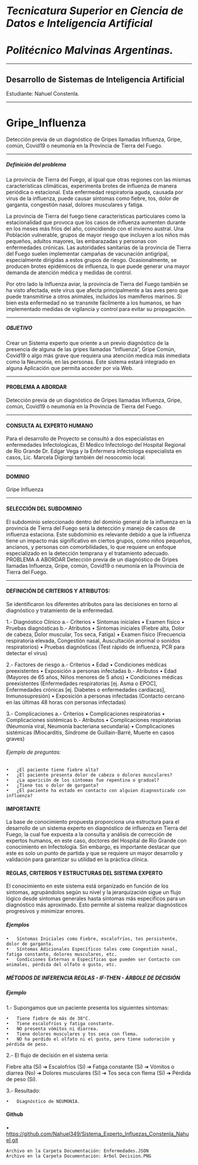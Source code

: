 # *Tecnicatura Superior en Ciencia de Datos e Inteligencia Artificial* 
# *Politécnico Malvinas Argentinas.*

------------

## Desarrollo de Sistemas de Inteligencia Artificial 

Estudiante: Nahuel Constenla.

------------

# Gripe_Influenza

Detección previa de un diagnóstico de Gripes llamadas Influenza, Gripe, común, Covid19 o neumonía en la Provincia de Tierra del Fuego.

------------

##### Definición del problema 

La provincia de Tierra del Fuego, al igual que otras regiones con las mismas características climáticas, experimenta brotes de 
influenza de manera periódica o estacional. Esta enfermedad respiratoria aguda, causada por virus de la influenza, puede causar 
síntomas como fiebre, tos, dolor de garganta, congestión nasal, dolores musculares y fatiga.

La provincia de Tierra del fuego tiene características particulares como la estacionalidad que provoca que los casos de influenza 
aumenten durante en los meses más fríos del año, coincidiendo con el invierno austral. Una Población vulnerable, 
grupos de mayor riesgo que incluyen a los niños más pequeños, adultos mayores, las embarazadas y personas con enfermedades crónicas. 
Las autoridades sanitarias de la provincia de Tierra del Fuego suelen implementar campañas de vacunación antigripal, 
especialmente dirigidas a estos grupos de riesgo. 
Ocasionalmente, se producen brotes epidémicos de influenza, lo que puede generar una mayor demanda de atención médica y medidas de control.

Por otro lado la Influenza aviar, la provincia de Tierra del Fuego también se ha visto afectada, este virus que afecta principalmente 
a las aves pero que puede transmitirse a otros animales, incluidos los mamíferos marinos. Si bien esta enfermedad no se transmite 
fácilmente a los humanos, se han implementado medidas de vigilancia y control para evitar su propagación.

------------

##### OBJETIVO

Crear un Sistema experto que oriente a un previo diagnóstico de la presencia de alguna de las gripes llamadas “Influenza”, Gripe Común, 
Covid19 o algo más grave que requiera una atención medica más inmediata como la Neumonía, en las personas. 
Este sistema estará integrado en alguna Aplicación que permita acceder por vía Web.

------------

#### PROBLEMA A ABORDAR

Detección previa de un diagnóstico de Gripes llamadas Influenza, Gripe, común, Covid19 o neumonía en la Provincia de Tierra del Fuego.

------------

#### CONSULTA AL EXPERTO HUMANO

Para el desarrollo de Proyecto se consultó a dos especialistas en enfermedades Infectologicas, El Medico Infectologo del Hospital Regional 
de Río Grande Dr. Edgar Vega y la Enfermera infectologa especialista en casos, Lic. Marcela Digiorgi también del nosocomio local.

------------

#### DOMINIO
Gripe Influenza

------------

#### SELECCIÓN DEL SUBDOMINIO

El subdominio seleccionado dentro del dominio general de la influenza en la provincia de Tierra del Fuego será la detección y manejo de casos de influenza estaciona. Este subdominio es relevante debido a que la influenza tiene un impacto más significativo en ciertos grupos, como niños pequeños, ancianos, y personas con comorbilidades, lo que requiere un enfoque especializado en la detección temprana y el tratamiento adecuado.
PROBLEMA A ABORDAR
Detección previa de un diagnóstico de Gripes llamadas Influenza, Gripe, común, Covid19 o neumonía en la Provincia de Tierra del Fuego.

------------

#### DEFINICIÓN DE CRITERIOS Y ATRIBUTOS:

Se identificaron los diferentes atributos para las decisiones en torno al diagnóstico y tratamiento de la enfermedad.

1.- Diagnóstico Clínico
    a.- Criterios
        •	Síntomas iniciales
        •	Examen físico
        •	Pruebas diagnósticas
    b.- Atributos
        •	Síntomas iniciales (Fiebre alta, Dolor de cabeza, Dolor muscular, Tos seca, Fatiga)
        •	Examen físico (Frecuencia respiratoria elevada, Congestión nasal, Auscultación anormal o sonidos respiratorios)
        •	Pruebas diagnósticas (Test rápido de influenza, PCR para detectar el virus)

2.- Factores de riesgo
    a.- Criterios
        •	Edad
        •	Condiciones médicas preexistentes
        •	Exposición a personas infectadas
    b.- Atributos
        •	Edad (Mayores de 65 años, Niños menores de 5 años)
        •	Condiciones médicas preexistentes (Enfermedades respiratorias [ej. Asma o EPOC], Enfermedades crónicas [ej. Diabetes o enfermedades cardíacas], Inmunosupresión)
        •	Exposición a personas infectadas (Contacto cercano en las últimas 48 horas con personas infectadas)

3.- Complicaciones
    a.- Criterios
        •	Complicaciones respiratorias
        •	Complicaciones sistémicas
    b.- Atributos
        •	Complicaciones respiratorias (Neumonía viral, Neumonía bacteriana secundaria)
        •	Complicaciones sistémicas (Miocarditis, Síndrome de Guillain-Barré, Muerte en casos graves)

###### Ejemplo de preguntas:

    •	¿El paciente tiene fiebre alta?
    •	¿El paciente presenta dolor de cabeza o dolores musculares?
    •	¿La aparición de los síntomas fue repentina o gradual?
    •	¿Tiene tos o dolor de garganta?
    •	¿El paciente ha estado en contacto con alguien diagnosticado con influenza?

#### IMPORTANTE

La base de conocimiento propuesta proporciona una estructura para el desarrollo de un sistema experto en diagnóstico de influenza 
en Tierra del Fuego, la cual fue expuesta a la consulta y análisis de corrección de expertos humanos, en este caso, 
doctores del Hospital de Río Grande con conocimiento en Infectologia. Sin embargo, es importante destacar que este es solo 
un punto de partida y que se requiere un mayor desarrollo y validación para garantizar su utilidad en la práctica clínica. 

#### REGLAS, CRITERIOS Y ESTRUCTURAS DEL SISTEMA EXPERTO 

El conocimiento en este sistema está organizado en función de los síntomas, agrupándolos según su nivel y la jerarquización sigue un flujo lógico desde síntomas generales hasta síntomas más específicos para un diagnóstico más aproximado. Esto permite al sistema realizar diagnósticos progresivos y minimizar errores.

##### Ejemplos

    •	Síntomas Iniciales como Fiebre, escalofríos, tos persistente, dolor de garganta.
    •	Síntomas Adicionales Específicos tales como Congestión nasal, fatiga constante, dolores musculares, etc.
    •	Condiciones Externas o Específicas que pueden ser Contacto con animales, pérdida del olfato o gusto, etc.

##### MÉTODOS DE INFERENCIA REGLAS - IF-THEN - ÁRBOLE DE DECISIÓN

##### Ejemplo

1.- Supongamos que un paciente presenta los siguientes síntomas:

    •	Tiene fiebre de más de 38°C.
    •	Tiene escalofríos y fatiga constante.
    •	NO presenta vómitos ni diarrea.
    •	Tiene dolores musculares y tos seca con flema.
    •	NO ha perdido el olfato ni el gusto, pero tiene sudoración y pérdida de peso.

2.- El flujo de decisión en el sistema sería:

Fiebre alta (Sí) ➔ Escalofríos (Sí) ➔ Fatiga constante (Sí) ➔ Vómitos o diarrea (No) ➔ Dolores musculares (Sí) ➔ Tos seca con flema (Sí) ➔ Pérdida de peso (Sí).

3.- Resultado: 

    •	Diagnóstico de NEUMONIA.

#### Github

•	https://github.com/Nahuel349/Sistema_Experto_Influezas_Constenla_Nahuel.git

    Archivo en la Carpeta Documentación: Enfermedades.JSON
    Archivo en la Carpeta Documentación: Árbol Decision.PNG
